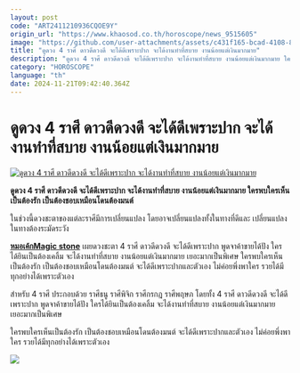 ```yaml
---
layout: post
code: "ART2411210936CQOE9Y"
origin_url: "https://www.khaosod.co.th/horoscope/news_9515605"
image: "https://github.com/user-attachments/assets/c431f165-bcad-4108-8104-0f14ddd8d987"
title: "ดูดวง 4 ราศี ดาวดีดวงดี จะได้ดีเพราะปาก จะได้งานทำที่สบาย งานน้อยแต่เงินมากมาย"
description: "ดูดวง 4 ราศี ดาวดีดวงดี จะได้ดีเพราะปาก จะได้งานทำที่สบาย งานน้อยแต่เงินมากมาย ใครพบใครเห็นเป็นต้องรัก เป็นต้องชอบเหมือนโดนต้องมนต์ "
category: "HOROSCOPE"
language: "th"
date: 2024-11-21T09:42:40.364Z
---
```


# ดูดวง 4 ราศี ดาวดีดวงดี จะได้ดีเพราะปาก จะได้งานทำที่สบาย งานน้อยแต่เงินมากมาย

[![ดูดวง 4 ราศี ดาวดีดวงดี จะได้ดีเพราะปาก จะได้งานทำที่สบาย งานน้อยแต่เงินมากมาย](https://www.khaosod.co.th/wpapp/uploads/2024/11/horoscope-9454548-3.jpg "ดูดวง 4 ราศี ดาวดีดวงดี จะได้ดีเพราะปาก จะได้งานทำที่สบาย งานน้อยแต่เงินมากมาย")](https://www.khaosod.co.th/wpapp/uploads/2024/11/horoscope-9454548-3.jpg)

**ดูดวง 4 ราศี ดาวดีดวงดี จะได้ดีเพราะปาก จะได้งานทำที่สบาย งานน้อยแต่เงินมากมาย ใครพบใครเห็นเป็นต้องรัก เป็นต้องชอบเหมือนโดนต้องมนต์**

ในช่วงนี้ดวงชะตาของแต่ละราศีมีการเปลี่ยนแปลง โดยอาจเปลี่ยนแปลงทั้งในทางที่ดีและ เปลี่ยนแปลงในทางต้องระมัดระวัง

[**หมอเค้กMagic stone**](https://www.facebook.com/profile.php?id=100051797958603) เผยดวงชะตา 4 ราศี ดาวดีดวงดี จะได้ดีเพราะปาก พูดจาค้าขายได้ปัง ใครได้ยินเป็นต้องเคลิ้ม จะได้งานทำที่สบาย งานน้อยแต่เงินมากมาย เยอะมากเป็นพิเศษ ใครพบใครเห็นเป็นต้องรัก เป็นต้องชอบเหมือนโดนต้องมนต์ จะได้ดีเพราะปากและตัวเอง ไม่ค่อยพึ่งพาใคร รวยได้มีทุกอย่างได้เพราะตัวเอง

สำหรับ 4 ราศี ประกอบด้วย ราศีธนู ราศีพิจิก ราศีกรกฎ ราศีพฤษภ โดยทั้ง 4 ราศี ดาวดีดวงดี จะได้ดีเพราะปาก พูดจาค้าขายได้ปัง ใครได้ยินเป็นต้องเคลิ้ม จะได้งานทำที่สบาย งานน้อยแต่เงินมากมาย เยอะมากเป็นพิเศษ

ใครพบใครเห็นเป็นต้องรัก เป็นต้องชอบเหมือนโดนต้องมนต์ จะได้ดีเพราะปากและตัวเอง ไม่ค่อยพึ่งพาใคร รวยได้มีทุกอย่างได้เพราะตัวเอง

[![](https://www.khaosod.co.th/wpapp/uploads/2024/11/horoscope-9454548-2.jpg)](https://www.khaosod.co.th/wpapp/uploads/2024/11/horoscope-9454548-2.jpg)